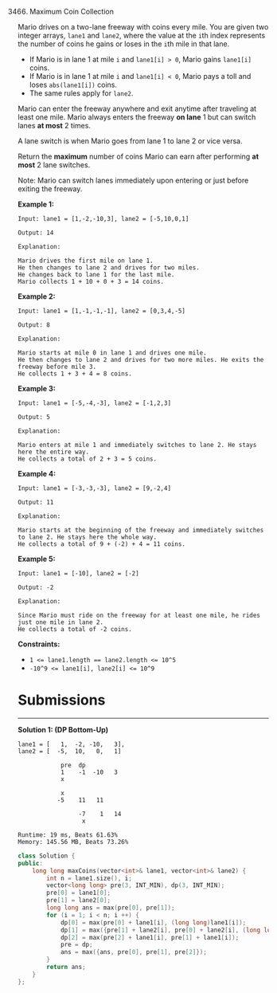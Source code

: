 3466. Maximum Coin Collection

Mario drives on a two-lane freeway with coins every mile. You are given two integer arrays, `lane1` and `lane2`, where the value at the `i`th index represents the number of coins he gains or loses in the `i`th mile in that lane.

* If Mario is in lane 1 at mile `i` and `lane1[i] > 0`, Mario gains `lane1[i]` coins.
* If Mario is in lane 1 at mile `i` and `lane1[i] < 0`, Mario pays a toll and loses `abs(lane1[i])` coins.
* The same rules apply for `lane2`.

Mario can enter the freeway anywhere and exit anytime after traveling at least one mile. Mario always enters the freeway **on lane** 1 but can switch lanes **at most** 2 times.

A lane switch is when Mario goes from lane 1 to lane 2 or vice versa.

Return the **maximum** number of coins Mario can earn after performing **at most** 2 lane switches.

Note: Mario can switch lanes immediately upon entering or just before exiting the freeway.

 

**Example 1:**
```
Input: lane1 = [1,-2,-10,3], lane2 = [-5,10,0,1]

Output: 14

Explanation:

Mario drives the first mile on lane 1.
He then changes to lane 2 and drives for two miles.
He changes back to lane 1 for the last mile.
Mario collects 1 + 10 + 0 + 3 = 14 coins.
```

**Example 2:**
```
Input: lane1 = [1,-1,-1,-1], lane2 = [0,3,4,-5]

Output: 8

Explanation:

Mario starts at mile 0 in lane 1 and drives one mile.
He then changes to lane 2 and drives for two more miles. He exits the freeway before mile 3.
He collects 1 + 3 + 4 = 8 coins.
```

**Example 3:**
```
Input: lane1 = [-5,-4,-3], lane2 = [-1,2,3]

Output: 5

Explanation:

Mario enters at mile 1 and immediately switches to lane 2. He stays here the entire way.
He collects a total of 2 + 3 = 5 coins.
```

**Example 4:**
```
Input: lane1 = [-3,-3,-3], lane2 = [9,-2,4]

Output: 11

Explanation:

Mario starts at the beginning of the freeway and immediately switches to lane 2. He stays here the whole way.
He collects a total of 9 + (-2) + 4 = 11 coins.
```

**Example 5:**
```
Input: lane1 = [-10], lane2 = [-2]

Output: -2

Explanation:

Since Mario must ride on the freeway for at least one mile, he rides just one mile in lane 2.
He collects a total of -2 coins.
```
 

**Constraints:**

* `1 <= lane1.length == lane2.length <= 10^5`
* `-10^9 <= lane1[i], lane2[i] <= 10^9`

# Submissions
---
**Solution 1: (DP Bottom-Up)**

    lane1 = [   1,  -2, -10,   3], 
    lane2 = [  -5,  10,   0,   1]

                pre  dp
                1    -1  -10   3
                x

                x
               -5    11   11  

                     -7    1   14
                      x

```
Runtime: 19 ms, Beats 61.63%
Memory: 145.56 MB, Beats 73.26%
```
```c++
class Solution {
public:
    long long maxCoins(vector<int>& lane1, vector<int>& lane2) {
        int n = lane1.size(), i;
        vector<long long> pre(3, INT_MIN), dp(3, INT_MIN); 
        pre[0] = lane1[0];
        pre[1] = lane2[0];
        long long ans = max(pre[0], pre[1]);
        for (i = 1; i < n; i ++) {
            dp[0] = max(pre[0] + lane1[i], (long long)lane1[i]);
            dp[1] = max({pre[1] + lane2[i], pre[0] + lane2[i], (long long)lane2[i]});
            dp[2] = max(pre[2] + lane1[i], pre[1] + lane1[i]);
            pre = dp;
            ans = max({ans, pre[0], pre[1], pre[2]});
        }
        return ans;
    }
};
```
